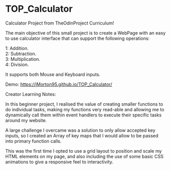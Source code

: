 # TOP_Calculator
Calculator Project from TheOdinProject Curriculum!

The main objective of this small project is to create a WebPage with an easy to use calculator interface that can support the following operations:

1: Addition.  
2: Subtraction.  
3: Multiplication.  
4: Division.  

It supports both Mouse and Keyboard inputs.

Demo: https://jMorton95.github.io/TOP_Calculator/

Creator Learning Notes:  

In this beginner project, I realised the value of creating smaller functions to do individual tasks, making my functions very read-able and allowing me to dynamically call them within event handlers to execute their specific tasks around my website.  

A large challenge I overcame was a solution to only allow accepted key inputs, so I created an Array of key maps that I would allow to be passed into primary function calls.  

This was the first time I opted to use a grid layout to position and scale my HTML elements on my page, and also including the use of some basic CSS animations to give a responsive feel to interactivity.



